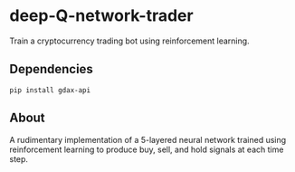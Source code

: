 # deep-Q-network-trader
Train a cryptocurrency trading bot using reinforcement learning.

## Dependencies

    pip install gdax-api

## About

A rudimentary implementation of a 5-layered neural network trained using reinforcement learning to produce buy, sell, and hold signals at each time step.
